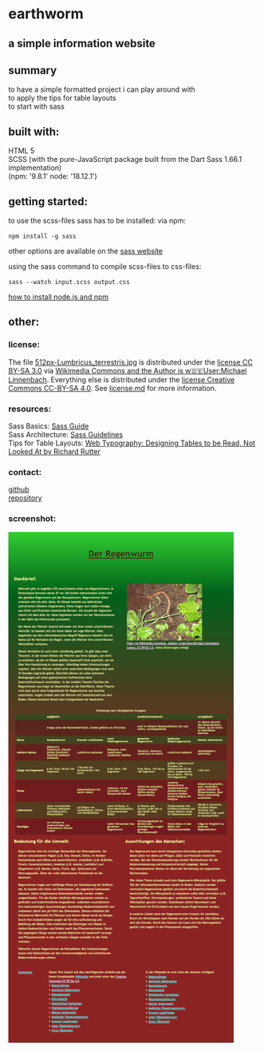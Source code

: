 # earthworm
 ## a simple information website
 ## summary
 to have a simple formatted project i can play around with  
 to apply the tips for table layouts  
 to start with sass
 ## built with:
 HTML 5  
 SCSS (with the pure-JavaScript package built from the Dart Sass 1.66.1 implementation)  
 (npm: '9.8.1' node: '18.12.1')
 ## getting started:
 to use the scss-files sass has to be installed: 
 via npm:  

    npm install -g sass
 other options are available on the [sass website](https://sass-lang.com/install/)

 using the sass command to compile scss-files to css-files:

    sass --watch input.scss output.css

 [how to install node.js and npm](https://docs.npmjs.com/downloading-and-installing-node-js-and-npm)
 ## other:
 ### license:
 The file [512px-Lumbricus_terrestris.jpg](assets/images/512px-Lumbricus_terrestris.JPG) is distributed under the [license CC BY-SA 3.0](http://creativecommons.org/licenses/by-sa/3.0/) via [Wikimedia Commons and the Author is w:de:User:Michael Linnenbach](https://commons.wikimedia.org/wiki/File:Lumbricus_terrestris.JPG). Everything else is distributed under the [license Creative Commons CC-BY-SA 4.0](https://creativecommons.org/licenses/by-sa/4.0/deed.de). See [license.md](LICENSE.md) for more information.
 ### resources:
 Sass Basics: [Sass Guide](https://sass-lang.com/guide/)  
 Sass Architecture: [Sass Guidelines](https://sass-guidelin.es/#about-sass)  
 Tips for Table Layouts: [Web Typography: Designing Tables to be Read, Not Looked At by Richard Rutter](https://alistapart.com/article/web-typography-tables/)
 ### contact:
[github](https://github.com/fiebergviktoria)  
[repository](https://github.com/fiebergviktoria/earthworm)
### screenshot:
 ![Screenshot of the Earthworm Website](<assets/images/Screenshot 2023-09-28 at 07-48-34 Regenwurm.png>)
